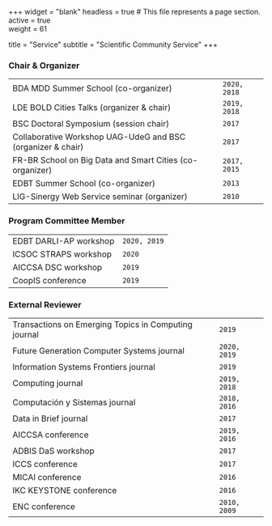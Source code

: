 +++
widget = "blank"
headless = true  # This file represents a page section.
active = true  
weight = 61

title    = "Service"
subtitle = "Scientific Community Service"
+++

### Chair & Organizer
| | |
|---|---|
|BDA MDD Summer School (co-organizer) | `2020, 2018`
|LDE BOLD Cities Talks (organizer & chair) | `2019, 2018`
|BSC Doctoral Symposium (session chair) | `2017`
|Collaborative Workshop UAG-UdeG and BSC (organizer & chair) | `2017`
|FR-BR School on Big Data and Smart Cities (co-organizer) | `2017, 2015`
|EDBT Summer School (co-organizer) | `2013`
|LIG-Sinergy Web Service seminar (organizer) | `2010`


### Program Committee Member
| | |
|---|---|
|EDBT DARLI-AP workshop | `2020, 2019`
|ICSOC STRAPS workshop| `2020`
|AICCSA DSC workshop | `2019`
|CoopIS conference | `2019`


### External Reviewer
| | |
|---|---|
|Transactions on Emerging Topics in Computing  journal | `2019`
|Future Generation Computer Systems  journal | `2020, 2019`
|Information Systems Frontiers  journal | `2019`
|Computing  journal | `2019, 2018`
|Computación y Sistemas  journal | `2018, 2016`
|Data in Brief  journal | `2017`
|AICCSA  conference | `2019, 2016`
|ADBIS DaS workshop | `2017`
| ICCS  conference  | `2017`
|MICAI  conference  | `2016`
| IKC KEYSTONE conference  | `2016`
| ENC conference | `2010, 2009`
